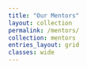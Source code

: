 ```yaml
---
title: "Our Mentors"
layout: collection
permalink: /mentors/
collection: mentors
entries_layout: grid
classes: wide
---
```

